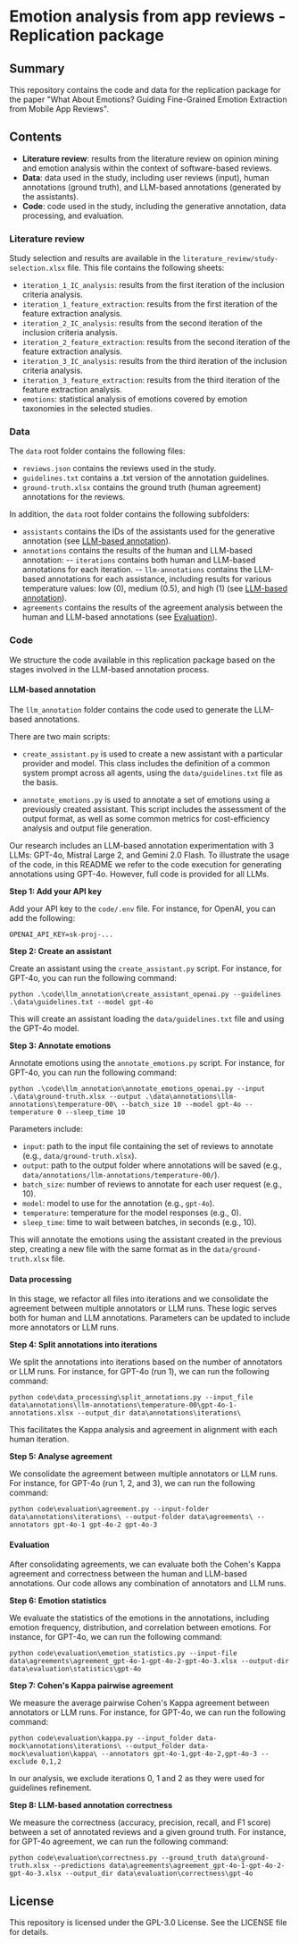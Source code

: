 # Emotion analysis from app reviews - Replication package

## Summary

This repository contains the code and data for the replication package for the paper "What About Emotions? Guiding Fine-Grained Emotion Extraction from Mobile App Reviews".

## Contents

- **Literature review**: results from the literature review on opinion mining and emotion analysis within the context of software-based reviews.
- **Data**: data used in the study, including user reviews (input), human annotations (ground truth), and LLM-based annotations (generated by the assistants).
- **Code**: code used in the study, including the generative annotation, data processing, and evaluation.

### Literature review

Study selection and results are available in the `literature_review/study-selection.xlsx` file. This file contains the following sheets:

- `iteration_1_IC_analysis`: results from the first iteration of the inclusion criteria analysis.
- `iteration_1_feature_extraction`: results from the first iteration of the feature extraction analysis.
- `iteration_2_IC_analysis`: results from the second iteration of the inclusion criteria analysis.
- `iteration_2_feature_extraction`: results from the second iteration of the feature extraction analysis.
- `iteration_3_IC_analysis`: results from the third iteration of the inclusion criteria analysis.
- `iteration_3_feature_extraction`: results from the third iteration of the feature extraction analysis.
- `emotions`: statistical analysis of emotions covered by emotion taxonomies in the selected studies.

### Data

The `data` root folder contains the following files:

- `reviews.json` contains the reviews used in the study.
- `guidelines.txt` contains a .txt version of the annotation guidelines.
- `ground-truth.xlsx` contains the ground truth (human agreement) annotations for the reviews.

In addition, the `data` root folder contains the following subfolders:
- `assistants` contains the IDs of the assistants used for the generative annotation (see [LLM-based annotation](#llm-based-annotation)).
- `annotations` contains the results of the human and LLM-based annotation:
-- `iterations` contains both human and LLM-based annotations for each iteration.
-- `llm-annotations` contains the LLM-based annotations for each assistance, including results for various temperature values: low (0), medium (0.5), and high (1) (see [LLM-based annotation](#llm-based-annotation)).
- `agreements` contains the results of the agreement analysis between the human and LLM-based annotations (see [Evaluation](#evaluation)).

### Code

We structure the code available in this replication package based on the stages involved in the LLM-based annotation process.

#### LLM-based annotation

The `llm_annotation` folder contains the code used to generate the LLM-based annotations.

There are two main scripts:

- `create_assistant.py` is used to create a new assistant with a particular provider and model. This class includes the definition of a common system prompt across all agents, using the `data/guidelines.txt` file as the basis.

- `annotate_emotions.py` is used to annotate a set of emotions using a previously created assistant. This script includes the assessment of the output format, as well as some common metrics for cost-efficiency analysis and output file generation.

Our research includes an LLM-based annotation experimentation with 3 LLMs: GPT-4o, Mistral Large 2, and Gemini 2.0 Flash. To illustrate the usage of the code, in this README we refer to the code execution for generating annotations using GPT-4o. However, full code is provided for all LLMs.

**Step 1: Add your API key**

Add your API key to the `code/.env` file. For instance, for OpenAI, you can add the following:

```
OPENAI_API_KEY=sk-proj-...
```

**Step 2: Create an assistant**

Create an assistant using the `create_assistant.py` script. For instance, for GPT-4o, you can run the following command:

```python .\code\llm_annotation\create_assistant_openai.py --guidelines .\data\guidelines.txt --model gpt-4o```

This will create an assistant loading the `data/guidelines.txt` file and using the GPT-4o model.

**Step 3: Annotate emotions**

Annotate emotions using the `annotate_emotions.py` script. For instance, for GPT-4o, you can run the following command:

```python .\code\llm_annotation\annotate_emotions_openai.py --input .\data\ground-truth.xlsx --output .\data\annotations\llm-annotations\temperature-00\ --batch_size 10 --model gpt-4o --temperature 0 --sleep_time 10```

Parameters include:

- `input`: path to the input file containing the set of reviews to annotate (e.g., `data/ground-truth.xlsx`).
- `output`: path to the output folder where annotations will be saved (e.g., `data/annotations/llm-annotations/temperature-00/`).
- `batch_size`: number of reviews to annotate for each user request (e.g., 10).
- `model`: model to use for the annotation (e.g., `gpt-4o`).
- `temperature`: temperature for the model responses (e.g., 0).
- `sleep_time`: time to wait between batches, in seconds (e.g., 10).

This will annotate the emotions using the assistant created in the previous step, creating a new file with the same format as in the `data/ground-truth.xlsx` file.

#### Data processing

In this stage, we refactor all files into iterations and we consolidate the agreement between multiple annotators or LLM runs. These logic serves both for human and LLM annotations. Parameters can be updated to include more annotators or LLM runs.

**Step 4: Split annotations into iterations**

We split the annotations into iterations based on the number of annotators or LLM runs. For instance, for GPT-4o (run 1), we can run the following command:

`python code\data_processing\split_annotations.py --input_file data\annotations\llm-annotations\temperature-00\gpt-4o-1-annotations.xlsx --output_dir data\annotations\iterations\`

This facilitates the Kappa analysis and agreement in alignment with each human iteration.

**Step 5: Analyse agreement**

We consolidate the agreement between multiple annotators or LLM runs. For instance, for GPT-4o (run 1, 2, and 3), we can run the following command:

`python code\evaluation\agreement.py --input-folder data\annotations\iterations\ --output-folder data\agreements\ --annotators gpt-4o-1 gpt-4o-2 gpt-4o-3`

#### Evaluation

After consolidating agreements, we can evaluate both the Cohen's Kappa agreement and correctness between the human and LLM-based annotations. Our code allows any combination of annotators and LLM runs.

**Step 6: Emotion statistics**

We evaluate the statistics of the emotions in the annotations, including emotion frequency, distribution, and correlation between emotions. For instance, for GPT-4o, we can run the following command:

`python code\evaluation\emotion_statistics.py --input-file data\agreements\agreement_gpt-4o-1-gpt-4o-2-gpt-4o-3.xlsx --output-dir data\evaluation\statistics\gpt-4o`

**Step 7: Cohen's Kappa pairwise agreement**

We measure the average pairwise Cohen's Kappa agreement between annotators or LLM runs. For instance, for GPT-4o, we can run the following command:

`python code\evaluation\kappa.py --input_folder data-mock\annotations\iterations\ --output_folder data-mock\evaluation\kappa\ --annotators gpt-4o-1,gpt-4o-2,gpt-4o-3 --exclude 0,1,2`

In our analysis, we exclude iterations 0, 1 and 2 as they were used for guidelines refinement.

**Step 8: LLM-based annotation correctness**

We measure the correctness (accuracy, precision, recall, and F1 score) between a set of annotated reviews and a given ground truth. For instance, for GPT-4o agreement, we can run the following command:

`python code\evaluation\correctness.py --ground_truth data\ground-truth.xlsx --predictions data\agreements\agreement_gpt-4o-1-gpt-4o-2-gpt-4o-3.xlsx --output_dir data\evaluation\correctness\gpt-4o`

## License

This repository is licensed under the GPL-3.0 License. See the LICENSE file for details.

